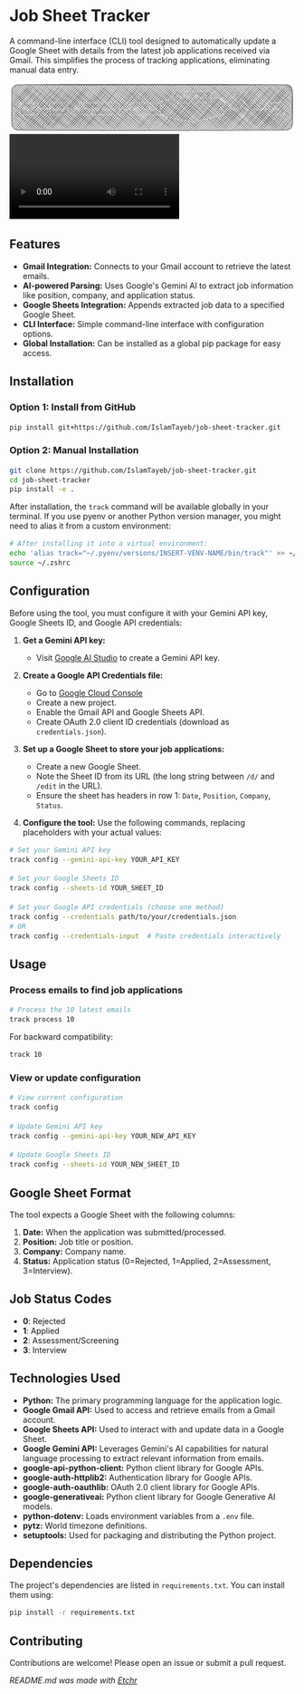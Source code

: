 # Job Sheet Tracker
A command-line interface (CLI) tool designed to automatically update a Google Sheet with details from the latest job applications received via Gmail. This simplifies the process of tracking applications, eliminating manual data entry.

<div align="center">
<img src="https://github.com/IslamTayeb/job-sheet-tracker/blob/main/jobtrack/public/image-1740688549700.png?raw=true" alt="image-1740688549700.png" />
</div>

<video src="https://github.com/IslamTayeb/job-sheet-tracker/blob/113d97871f274e9b3eb29aef430d32a21275cc90/jobtrack/public/Demo-Video.mp4" controls="controls">
</video>


## Features
* **Gmail Integration:** Connects to your Gmail account to retrieve the latest emails.
* **AI-powered Parsing:** Uses Google's Gemini AI to extract job information like position, company, and application status.
* **Google Sheets Integration:** Appends extracted job data to a specified Google Sheet.
* **CLI Interface:** Simple command-line interface with configuration options.
* **Global Installation:** Can be installed as a global pip package for easy access.

## Installation
### Option 1: Install from GitHub

```bash
pip install git+https://github.com/IslamTayeb/job-sheet-tracker.git
```

### Option 2: Manual Installation

```bash
git clone https://github.com/IslamTayeb/job-sheet-tracker.git
cd job-sheet-tracker
pip install -e .
```

After installation, the `track` command will be available globally in your terminal.  If you use pyenv or another Python version manager, you might need to alias it from a custom environment:

```bash
# After installing it into a virtual environment:
echo 'alias track="~/.pyenv/versions/INSERT-VENV-NAME/bin/track"' >> ~/.zshrc
source ~/.zshrc
```

## Configuration
Before using the tool, you must configure it with your Gemini API key, Google Sheets ID, and Google API credentials:

1. **Get a Gemini API key:**
   - Visit [Google AI Studio](https://makersuite.google.com/app/apikey) to create a Gemini API key.

2. **Create a Google API Credentials file:**
   - Go to [Google Cloud Console](https://console.cloud.google.com/)
   - Create a new project.
   - Enable the Gmail API and Google Sheets API.
   - Create OAuth 2.0 client ID credentials (download as `credentials.json`).

3. **Set up a Google Sheet to store your job applications:**
   - Create a new Google Sheet.
   - Note the Sheet ID from its URL (the long string between `/d/` and `/edit` in the URL).
   - Ensure the sheet has headers in row 1:  `Date`, `Position`, `Company`, `Status`.

4. **Configure the tool:**  Use the following commands, replacing placeholders with your actual values:

```bash
# Set your Gemini API key
track config --gemini-api-key YOUR_API_KEY

# Set your Google Sheets ID
track config --sheets-id YOUR_SHEET_ID

# Set your Google API credentials (choose one method)
track config --credentials path/to/your/credentials.json
# OR
track config --credentials-input  # Paste credentials interactively
```

## Usage
### Process emails to find job applications

```bash
# Process the 10 latest emails
track process 10
```

For backward compatibility:

```bash
track 10
```

### View or update configuration

```bash
# View current configuration
track config

# Update Gemini API key
track config --gemini-api-key YOUR_NEW_API_KEY

# Update Google Sheets ID
track config --sheets-id YOUR_NEW_SHEET_ID
```

## Google Sheet Format
The tool expects a Google Sheet with the following columns:

1. **Date:** When the application was submitted/processed.
2. **Position:** Job title or position.
3. **Company:** Company name.
4. **Status:** Application status (0=Rejected, 1=Applied, 2=Assessment, 3=Interview).

## Job Status Codes
- **0**: Rejected
- **1**: Applied
- **2**: Assessment/Screening
- **3**: Interview

## Technologies Used
* **Python:** The primary programming language for the application logic.
* **Google Gmail API:** Used to access and retrieve emails from a Gmail account.
* **Google Sheets API:** Used to interact with and update data in a Google Sheet.
* **Google Gemini API:**  Leverages Gemini's AI capabilities for natural language processing to extract relevant information from emails.
* **google-api-python-client:** Python client library for Google APIs.
* **google-auth-httplib2:** Authentication library for Google APIs.
* **google-auth-oauthlib:** OAuth 2.0 client library for Google APIs.
* **google-generativeai:** Python client library for Google Generative AI models.
* **python-dotenv:**  Loads environment variables from a `.env` file.
* **pytz:** World timezone definitions.
* **setuptools:** Used for packaging and distributing the Python project.

## Dependencies
The project's dependencies are listed in `requirements.txt`.  You can install them using:

```bash
pip install -r requirements.txt
```

## Contributing
Contributions are welcome! Please open an issue or submit a pull request.

*README.md was made with [Etchr](https://etchr.dev)*